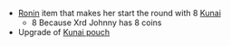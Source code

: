 - [Ronin](/docs/gameplay_spec/characters/ronin.md) item that makes her start the
  round with 8 [Kunai](/docs/gameplay_spec/characters/ronin.md#Kunai)
  - 8 Because Xrd Johnny has 8 coins
- Upgrade of [Kunai pouch](/docs/gameplay_spec/items/kunai_pouch.md)
